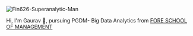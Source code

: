 

![Fin626-Superanalytic-Man](https://user-images.githubusercontent.com/93240943/188201202-e72a1281-6a40-4c0b-81f1-281dc95ada49.jpeg)



Hi, I'm Gaurav 👋, pursuing PGDM- Big Data Analytics from [FORE SCHOOL OF MANAGEMENT](https://www.fsm.ac.in)






